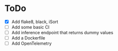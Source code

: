 
# ToDo 

- [x] Add flake8, black, iSort 
- [ ] Add some basic CI 
- [ ] Add inference endpoint that returns dummy values 
- [ ] Add a Dockerfile 
- [ ] Add OpenTelemetry 